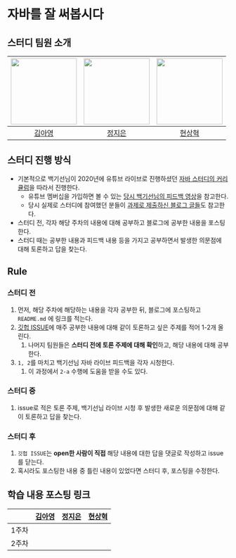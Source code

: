 # 자바를 잘 써봅시다
## 스터디 팀원 소개
| [<img src="https://github.com/Kim-AYoung.png" width="150px">](https://github.com/Kim-AYoung) | [<img src="https://github.com/ssstopeun.png" width="150px">](https://github.com/ssstopeun) | [<img src="https://github.com/gmelon.png" width="150px">](https://github.com/gmelon) |
| :---: | :---: | :---: |
| [김아영](https://github.com/Kim-AYoung) | [정지은](https://github.com/ssstopeun) | [현상혁](https://github.com/gmelon) |

## 스터디 진행 방식
- 기본적으로 백기선님이 2020년에 유튜브 라이브로 진행하셨던 [자바 스터디의 커리큘럼](https://github.com/whiteship/live-study/issues?q=is%3Aissue+is%3Aclosed)을 따라서 진행한다.
    - 유튜브 멤버십을 가입하면 볼 수 있는 [당시 백기선님의 피드백 영상](https://www.youtube.com/watch?v=T7NyR5UvyYo&list=PLfI752FpVCS96fSsQe2E3HzYTgdmbz6LU&index=2&ab_channel=%EB%B0%B1%EA%B8%B0%EC%84%A0)을 참고한다.
    - 당시 실제로 스터디에 참여했던 분들이 [과제로 제출하신 블로그 글들](https://github.com/whiteship/live-study/issues/1)도 참고한다.
- 스터디 전, 각자 해당 주차의 내용에 대해 공부하고 블로그에 공부한 내용을 포스팅한다.
- 스터디 때는 공부한 내용과 피드백 내용 등을 가지고 공부하면서 발생한 의문점에 대해 토론하고 답을 찾는다.

## Rule
### 스터디 전
1. 먼저, 해당 주차에 해당하는 내용을 각자 공부한 뒤, 블로그에 포스팅하고 `README.md` 에 링크를 적는다.
2. [깃헙 ISSUE](https://github.com/2023-java-study/whiteship-java-study/issues)에  매주 공부한 내용에 대해 같이 토론하고 싶은 주제를 적어 1-2개 올린다.
    1. 나머지 팀원들은 **스터디 전에 토론 주제에 대해 확인**하고, 해당 내용에 대해 공부한다.
3. `1, 2`를 마치고 백기선님 자바 라이브 피드백을 각자 시청한다.
    1. 이 과정에서 `2-a` 수행에 도움을 받을 수도 있다.

### 스터디 중
1. issue로 적은 토론 주제, 백기선님 라이브 시청 후 발생한 새로운 의문점에 대해 같이 토론하고 답을 찾는다.

### 스터디 후
1. `깃헙 ISSUE`는 **open한 사람이 직접** 해당 내용에 대한 답을 댓글로 작성하고 issue를 닫는다.
2. 혹시라도 포스팅한 내용 중 틀린 내용이 있었다면 스터디 후, 포스팅을 수정한다.

## 학습 내용 포스팅 링크
|  | [김아영](https://github.com/Kim-AYoung) | [정지은](https://github.com/ssstopeun) | [현상혁](https://github.com/gmelon) |
| :---: | :---: | :---: | :---: |
| 1주차 |  |  |  |
| 2주차 |  |  |  |
